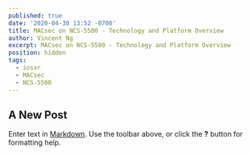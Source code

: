```yaml
---
published: true
date: '2020-04-30 13:52 -0700'
title: MACsec on NCS-5500 - Technology and Platform Overview
author: Vincent Ng
excerpt: MACsec on NCS-5500 - Technology and Platform Overview
position: hidden
tags:
  - iosxr
  - MACsec
  - NCS-5500
---
```

## A New Post

Enter text in [Markdown](http://daringfireball.net/projects/markdown/). Use the toolbar above, or click the **?** button for formatting help.
